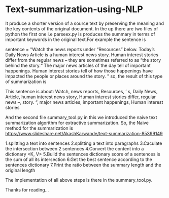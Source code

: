 # Text-summarization-using-NLP
It produce a shorter version of a source text by preserving the meaning and the key contents of the original document.
In the up there are two files of python the first one i.e parseex.py is produces the summary in terms of important keywords in the original text.For example the sentence is

sentence = "Watch the news reports under “Resources” below. Today’s Daily News Article is a human interest news story. Human interest stories differ from the regular news – they are sometimes referred to as “the story behind the story.“ The major news articles of the day tell of important happenings. Human interest stories tell of how those happenings have impacted the people or places around the story. "
so, the result of this type of summarization is 


This sentence is about: Watch, news reports, Resources, ’ s, Daily News, Article, human interest news story, Human interest stories differ, regular news –, story. “, major news articles, important happenings, Human interest stories


And the second file summary_tool.py in this we introduced the naive text summarization algorithm for extractive summarization. So, the Naive method for the summarization is
https://www.slideshare.net/AkashKarwande/text-summarization-85399149


 1.splitting a text into sentences
 2.splitting a text into paragraphs
 3.Caculate the intersection between 2 sentences
 4.Convert the content into a dictionary <K, V>
 5.Build the sentences dictionary score of a sentences is the sum of all its intersection
 6.Get the best sentence according to the sentences dictionary
 7.Print the ratio between the summary length and the original length

The implementation of all above steps is there in the summary_tool.py.



Thanks for reading...
